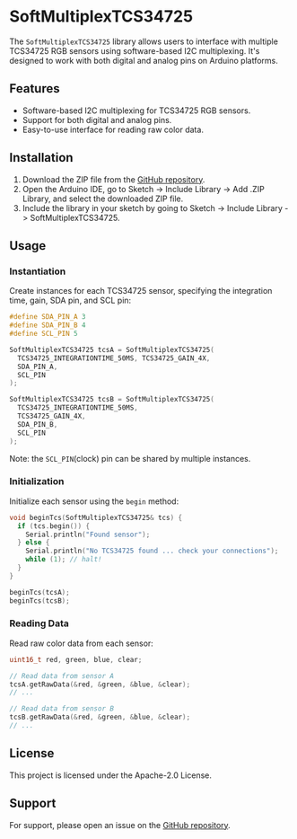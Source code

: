 # SoftMultiplexTCS34725

The `SoftMultiplexTCS34725` library allows users to interface with multiple TCS34725 RGB sensors using software-based I2C multiplexing. It's designed to work with both digital and analog pins on Arduino platforms.

## Features

- Software-based I2C multiplexing for TCS34725 RGB sensors.
- Support for both digital and analog pins.
- Easy-to-use interface for reading raw color data.

## Installation

1. Download the ZIP file from the [GitHub repository](https://github.com/ArduinoGPT/SoftMultiplexTCS34725).
2. Open the Arduino IDE, go to Sketch -> Include Library -> Add .ZIP Library, and select the downloaded ZIP file.
3. Include the library in your sketch by going to Sketch -> Include Library -> SoftMultiplexTCS34725.

## Usage

### Instantiation

Create instances for each TCS34725 sensor, specifying the integration time, gain, SDA pin, and SCL pin:

```cpp
#define SDA_PIN_A 3
#define SDA_PIN_B 4
#define SCL_PIN 5

SoftMultiplexTCS34725 tcsA = SoftMultiplexTCS34725(
  TCS34725_INTEGRATIONTIME_50MS, TCS34725_GAIN_4X,
  SDA_PIN_A,
  SCL_PIN
);

SoftMultiplexTCS34725 tcsB = SoftMultiplexTCS34725(
  TCS34725_INTEGRATIONTIME_50MS,
  TCS34725_GAIN_4X,
  SDA_PIN_B,
  SCL_PIN
);
```

Note: the `SCL_PIN`(clock) pin can be shared by multiple instances.

### Initialization

Initialize each sensor using the `begin` method:

```cpp
void beginTcs(SoftMultiplexTCS34725& tcs) {
  if (tcs.begin()) {
    Serial.println("Found sensor");
  } else {
    Serial.println("No TCS34725 found ... check your connections");
    while (1); // halt!
  }
}

beginTcs(tcsA);
beginTcs(tcsB);
```

### Reading Data

Read raw color data from each sensor:

```cpp
uint16_t red, green, blue, clear;

// Read data from sensor A
tcsA.getRawData(&red, &green, &blue, &clear);
// ...

// Read data from sensor B
tcsB.getRawData(&red, &green, &blue, &clear);
// ...
```

## License

This project is licensed under the Apache-2.0 License.

## Support

For support, please open an issue on the [GitHub repository](https://github.com/jeanlescure/SoftMultiplexTCS34725/issues).
